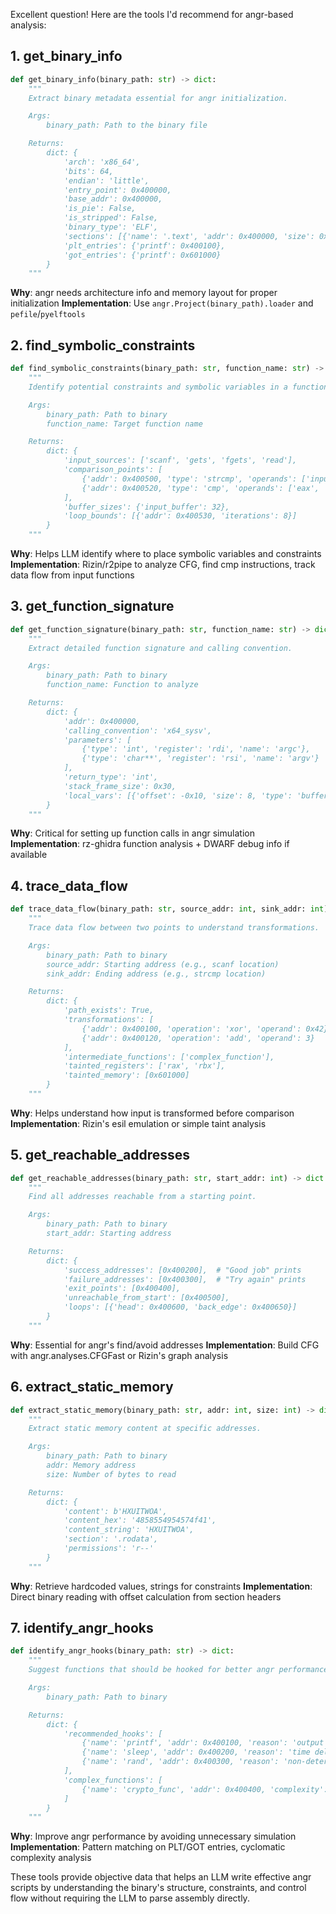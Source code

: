 Excellent question! Here are the tools I'd recommend for angr-based analysis:

## 1. **get_binary_info**
```python
def get_binary_info(binary_path: str) -> dict:
    """
    Extract binary metadata essential for angr initialization.

    Args:
        binary_path: Path to the binary file

    Returns:
        dict: {
            'arch': 'x86_64',
            'bits': 64,
            'endian': 'little',
            'entry_point': 0x400000,
            'base_addr': 0x400000,
            'is_pie': False,
            'is_stripped': False,
            'binary_type': 'ELF',
            'sections': [{'name': '.text', 'addr': 0x400000, 'size': 0x1000}],
            'plt_entries': {'printf': 0x400100},
            'got_entries': {'printf': 0x601000}
        }
    """
```
**Why**: angr needs architecture info and memory layout for proper initialization
**Implementation**: Use `angr.Project(binary_path).loader` and `pefile`/`pyelftools`

## 2. **find_symbolic_constraints**
```python
def find_symbolic_constraints(binary_path: str, function_name: str) -> dict:
    """
    Identify potential constraints and symbolic variables in a function.

    Args:
        binary_path: Path to binary
        function_name: Target function name

    Returns:
        dict: {
            'input_sources': ['scanf', 'gets', 'fgets', 'read'],
            'comparison_points': [
                {'addr': 0x400500, 'type': 'strcmp', 'operands': ['input_buffer', 'constant_string']},
                {'addr': 0x400520, 'type': 'cmp', 'operands': ['eax', '0x42']}
            ],
            'buffer_sizes': {'input_buffer': 32},
            'loop_bounds': [{'addr': 0x400530, 'iterations': 8}]
        }
    """
```
**Why**: Helps LLM identify where to place symbolic variables and constraints
**Implementation**: Rizin/r2pipe to analyze CFG, find cmp instructions, track data flow from input functions

## 3. **get_function_signature**
```python
def get_function_signature(binary_path: str, function_name: str) -> dict:
    """
    Extract detailed function signature and calling convention.

    Args:
        binary_path: Path to binary
        function_name: Function to analyze

    Returns:
        dict: {
            'addr': 0x400000,
            'calling_convention': 'x64_sysv',
            'parameters': [
                {'type': 'int', 'register': 'rdi', 'name': 'argc'},
                {'type': 'char**', 'register': 'rsi', 'name': 'argv'}
            ],
            'return_type': 'int',
            'stack_frame_size': 0x30,
            'local_vars': [{'offset': -0x10, 'size': 8, 'type': 'buffer'}]
        }
    """
```
**Why**: Critical for setting up function calls in angr simulation
**Implementation**: rz-ghidra function analysis + DWARF debug info if available

## 4. **trace_data_flow**
```python
def trace_data_flow(binary_path: str, source_addr: int, sink_addr: int) -> dict:
    """
    Trace data flow between two points to understand transformations.

    Args:
        binary_path: Path to binary
        source_addr: Starting address (e.g., scanf location)
        sink_addr: Ending address (e.g., strcmp location)

    Returns:
        dict: {
            'path_exists': True,
            'transformations': [
                {'addr': 0x400100, 'operation': 'xor', 'operand': 0x42},
                {'addr': 0x400120, 'operation': 'add', 'operand': 3}
            ],
            'intermediate_functions': ['complex_function'],
            'tainted_registers': ['rax', 'rbx'],
            'tainted_memory': [0x601000]
        }
    """
```
**Why**: Helps understand how input is transformed before comparison
**Implementation**: Rizin's esil emulation or simple taint analysis

## 5. **get_reachable_addresses**
```python
def get_reachable_addresses(binary_path: str, start_addr: int) -> dict:
    """
    Find all addresses reachable from a starting point.

    Args:
        binary_path: Path to binary
        start_addr: Starting address

    Returns:
        dict: {
            'success_addresses': [0x400200],  # "Good job" prints
            'failure_addresses': [0x400300],  # "Try again" prints
            'exit_points': [0x400400],
            'unreachable_from_start': [0x400500],
            'loops': [{'head': 0x400600, 'back_edge': 0x400650}]
        }
    """
```
**Why**: Essential for angr's find/avoid addresses
**Implementation**: Build CFG with angr.analyses.CFGFast or Rizin's graph analysis

## 6. **extract_static_memory**
```python
def extract_static_memory(binary_path: str, addr: int, size: int) -> dict:
    """
    Extract static memory content at specific addresses.

    Args:
        binary_path: Path to binary
        addr: Memory address
        size: Number of bytes to read

    Returns:
        dict: {
            'content': b'HXUITWOA',
            'content_hex': '4858554954574f41',
            'content_string': 'HXUITWOA',
            'section': '.rodata',
            'permissions': 'r--'
        }
    """
```
**Why**: Retrieve hardcoded values, strings for constraints
**Implementation**: Direct binary reading with offset calculation from section headers

## 7. **identify_angr_hooks**
```python
def identify_angr_hooks(binary_path: str) -> dict:
    """
    Suggest functions that should be hooked for better angr performance.

    Args:
        binary_path: Path to binary

    Returns:
        dict: {
            'recommended_hooks': [
                {'name': 'printf', 'addr': 0x400100, 'reason': 'output function'},
                {'name': 'sleep', 'addr': 0x400200, 'reason': 'time delay'},
                {'name': 'rand', 'addr': 0x400300, 'reason': 'non-deterministic'}
            ],
            'complex_functions': [
                {'name': 'crypto_func', 'addr': 0x400400, 'complexity': 1000}
            ]
        }
    """
```
**Why**: Improve angr performance by avoiding unnecessary simulation
**Implementation**: Pattern matching on PLT/GOT entries, cyclomatic complexity analysis

These tools provide objective data that helps an LLM write effective angr scripts by understanding the binary's structure, constraints, and control flow without requiring the LLM to parse assembly directly.